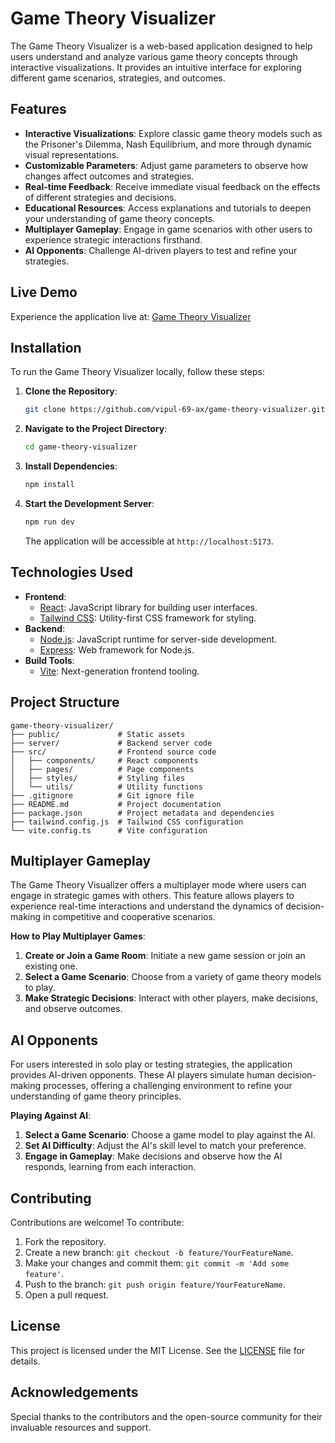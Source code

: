 
# Game Theory Visualizer

The Game Theory Visualizer is a web-based application designed to help users understand and analyze various game theory concepts through interactive visualizations. It provides an intuitive interface for exploring different game scenarios, strategies, and outcomes.

## Features

- **Interactive Visualizations**: Explore classic game theory models such as the Prisoner's Dilemma, Nash Equilibrium, and more through dynamic visual representations.
- **Customizable Parameters**: Adjust game parameters to observe how changes affect outcomes and strategies.
- **Real-time Feedback**: Receive immediate visual feedback on the effects of different strategies and decisions.
- **Educational Resources**: Access explanations and tutorials to deepen your understanding of game theory concepts.
- **Multiplayer Gameplay**: Engage in game scenarios with other users to experience strategic interactions firsthand.
- **AI Opponents**: Challenge AI-driven players to test and refine your strategies.

## Live Demo

Experience the application live at: [Game Theory Visualizer](https://game-theory-henna.vercel.app/)

## Installation

To run the Game Theory Visualizer locally, follow these steps:

1. **Clone the Repository**:

   ```bash
   git clone https://github.com/vipul-69-ax/game-theory-visualizer.git
   ```

2. **Navigate to the Project Directory**:

   ```bash
   cd game-theory-visualizer
   ```

3. **Install Dependencies**:

   ```bash
   npm install
   ```

4. **Start the Development Server**:

   ```bash
   npm run dev
   ```

   The application will be accessible at `http://localhost:5173`.

## Technologies Used

- **Frontend**:
  - [React](https://reactjs.org/): JavaScript library for building user interfaces.
  - [Tailwind CSS](https://tailwindcss.com/): Utility-first CSS framework for styling.
- **Backend**:
  - [Node.js](https://nodejs.org/): JavaScript runtime for server-side development.
  - [Express](https://expressjs.com/): Web framework for Node.js.
- **Build Tools**:
  - [Vite](https://vitejs.dev/): Next-generation frontend tooling.

## Project Structure

```plaintext
game-theory-visualizer/
├── public/             # Static assets
├── server/             # Backend server code
├── src/                # Frontend source code
│   ├── components/     # React components
│   ├── pages/          # Page components
│   ├── styles/         # Styling files
│   └── utils/          # Utility functions
├── .gitignore          # Git ignore file
├── README.md           # Project documentation
├── package.json        # Project metadata and dependencies
├── tailwind.config.js  # Tailwind CSS configuration
└── vite.config.ts      # Vite configuration
```

## Multiplayer Gameplay

The Game Theory Visualizer offers a multiplayer mode where users can engage in strategic games with others. This feature allows players to experience real-time interactions and understand the dynamics of decision-making in competitive and cooperative scenarios.

**How to Play Multiplayer Games**:

1. **Create or Join a Game Room**: Initiate a new game session or join an existing one.
2. **Select a Game Scenario**: Choose from a variety of game theory models to play.
3. **Make Strategic Decisions**: Interact with other players, make decisions, and observe outcomes.

## AI Opponents

For users interested in solo play or testing strategies, the application provides AI-driven opponents. These AI players simulate human decision-making processes, offering a challenging environment to refine your understanding of game theory principles.

**Playing Against AI**:

1. **Select a Game Scenario**: Choose a game model to play against the AI.
2. **Set AI Difficulty**: Adjust the AI's skill level to match your preference.
3. **Engage in Gameplay**: Make decisions and observe how the AI responds, learning from each interaction.

## Contributing

Contributions are welcome! To contribute:

1. Fork the repository.
2. Create a new branch: `git checkout -b feature/YourFeatureName`.
3. Make your changes and commit them: `git commit -m 'Add some feature'`.
4. Push to the branch: `git push origin feature/YourFeatureName`.
5. Open a pull request.

## License

This project is licensed under the MIT License. See the [LICENSE](LICENSE) file for details.

## Acknowledgements

Special thanks to the contributors and the open-source community for their invaluable resources and support.
